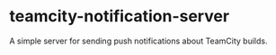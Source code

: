 teamcity-notification-server
============================

A simple server for sending push notifications about TeamCity builds.
